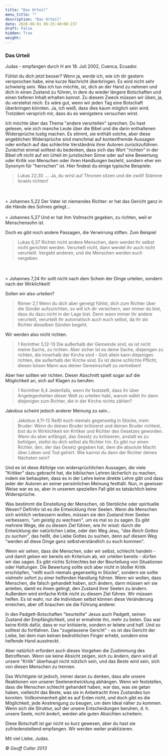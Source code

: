 ```yaml
---
title: "Das Urteil"
menu_title: ""
description: "Das Urteil"
date: 2020-08-01 06:25:48+00:237
draft: False
hidden: True
weight:
---
```

### Das Urteil

Judas - empfangen durch H am 18. Juli 2002, Cuenca, Ecuador.

Fühlst du dich jetzt besser? Wenn ja, werde ich, wie ich dir gestern versprochen habe, eine kurze Nachricht überbringen. Es wird nicht sehr schwierig sein. Was ich tun möchte, ist, dich an der Hand zu nehmen und dich in einen Zustand zu führen, in dem du wieder längere Botschaften und einen tieferen Inhalt erhalten kannst. Zu diesem Zweck müssen wir üben, ja, du verstehst mich. Es wäre gut, wenn wir jeden Tag eine Botschaft überbringen könnten. Ja, ich weiß, dass dies kaum möglich sein wird. Trotzdem versprich mir, dass du es wenigstens versuchen wirst.

Ich möchte über das Thema "andere verurteilen" sprechen. Du hast gelesen, wie sich manche Leute über die Bibel und die darin enthaltenen Widersprüche lustig machen. Es stimmt, sie enthält solche, aber diese angeblichen Widersprüche sind manchmal auf kontextfremde Aussagen oder einfach auf das schlechte Verständnis ihrer Autoren zurückzuführen. Zunächst einmal solltest du bedenken, dass sich das Wort "richten" in der Bibel oft nicht auf ein Urteil im juristischen Sinne oder auf eine Bewertung oder Kritik von Menschen oder ihren Handlungen bezieht, sondern eher ein Synonym für "herrschen" ist. Hier findest du einige typische Beispiele:

> Lukas 22,30 .... Ja, du wirst auf Thronen sitzen und die zwölf Stämme Israels richten!
<br>
<br>
> Johannes 5,22 Der Vater ist niemandes Richter: er hat das Gericht ganz in die Hände des Sohnes gelegt...
<br>
<br>
> Johannes 5,27 Und er hat ihm Vollmacht gegeben, zu richten, weil er Menschensohn ist.

Doch es gibt noch andere Passagen, die Verwirrung stiften. Zum Beispiel

> Lukas 6,37 Richtet nicht andere Menschen, dann werdet ihr selbst nicht gerichtet werden. Verurteilt nicht, dann werdet ihr auch nicht verurteilt. Vergebt anderen, und die Menschen werden euch vergeben.
<br>
<br>
> Johannes 7,24 Ihr sollt nicht nach dem Schein der Dinge urteilen, sondern nach der Wirklichkeit!

Sollen wir also urteilen?

> Römer 2,1 Wenn du dich aber geneigt fühlst, dich zum Richter über die Sünder aufzurichten, so will ich dir versichern, wer immer du bist, dass du dazu nicht in der Lage bist. Denn wann immer ihr andere verurteilt, verurteilt ihr automatisch auch euch selbst, da ihr als Richter dieselben Sünden begeht.

Wir werden also nicht richten.

> 1 Korinther 5,12-13 Die außerhalb der Gemeinde sind, es ist nicht meine Sache, zu richten. Aber sicher ist es deine Sache, diejenigen zu richten, die innerhalb der Kirche sind - Gott allein kann diejenigen richten, die außerhalb der Kirche sind. Es ist deine schlichte Pflicht, diesen bösen Mann aus deiner Gemeinschaft zu vertreiben!

Aber hier sollten wir richten. Dieser Abschnitt spielt sogar auf die Möglichkeit an, sich auf Klagen zu berufen.

> 1 Korinther 6,4 Jedenfalls, wenn ihr feststellt, dass ihr über Angelegenheiten dieser Welt zu urteilen habt, warum wählt ihr dann diejenigen zum Richter, die in der Kirche nichts zählen?

Jakobus scheint jedoch anderer Meinung zu sein...

> Jakobus 4,11-12 Reißt euch niemals gegenseitig in Stücke, mein Bruder: Wenn du deinen Bruder kritisierst und deinen Bruder richtest, bist du in Wirklichkeit ein Kritiker und Richter des Gesetzes geworden. Wenn du aber anfängst, das Gesetz zu kritisieren, anstatt es zu befolgen, stellst du dich selbst als Richter hin. Es gibt nur einen Richter, den, der das Gesetz gegeben hat, dem die absolute Macht über Leben und Tod gehört. Wie kannst du dann der Richter deines Nächsten sein?

Und es ist diese Abfolge von widersprüchlichen Aussagen, die viele "Kritiker" dazu gebracht hat, die biblischen Lehren lächerlich zu machen, indem sie behaupten, dass es in der Lehre keine direkte Lehre gibt und dass jeder der Autoren an seiner persönlichen Meinung festhält. Nun, in gewisser Weise war es so, aber in unserem speziellen Fall gibt es tatsächlich keine Widersprüche.

Was bestimmt die Einstellung der Menschen, ob Sterbliche oder spirituelle Wesen? Definitiv ist es die Entwicklung ihrer Seelen. Wenn die Menschen sich wirklich verbessern wollen, müssen sie den Zustand ihrer Seelen verbessern, *"um geistig zu wachsen"*, um es mal so zu sagen. Es gibt mehrere Wege, die zu diesem Ziel führen, wie ihr wisst: durch die Entwicklung der natürlichen Liebe, oder den Weg Jesu, *"das Reich Gottes zu suchen"*, das heißt, die Liebe Gottes zu suchen, denn auf diesem Weg "werden all diese Dinge ganz selbstverständlich zu euch kommen".

Wenn wir sehen, dass die Menschen, oder wir selbst, schlecht handeln - und damit geben wir bereits ein Kriterium ab, wir urteilen bereits - dürfen wir das sagen. Es gibt nichts Schlechtes bei der Beurteilung von Situationen oder Haltungen. Die Bewertung sollte sich aber nicht in bloßer Kritik erschöpfen, "reißt euch niemals gegenseitig in Stücke", sondern sie sollte vielmehr sofort zu einer helfenden Handlung führen. Wenn wir wollen, dass Menschen, die falsch gehandelt haben, sich ändern, dann müssen wir sie anleiten, damit es ihnen gelingt, den Zustand ihrer Seelen zu ändern. Außerdem wird einfache Kritik nicht zu diesem Ziel führen. Wir müssen helfen. Es ist wahr, nur die Individuen selbst können diese Veränderung erreichen, aber oft brauchen sie die Führung anderer.

In den Padgett-Botschaften "beurteilte" Jesus auch Padgett, seinen Zustand der Empfänglichkeit, und er ermahnte ihn, mehr zu beten. Das war keine Kritik dafür, dass er nur kritisierte, sondern er leitete und half. Und so solltest du fortfahren. Das "zugelassene Gericht" - es ist das Gericht der Liebe, bei dem man keinen bedrohlichen Finger erhebt, sondern eine helfende Hand ausstreckt.

Aber natürlich erfordert auch dieses Vorgehen die Zustimmung des Betroffenen. Wenn sie keine Absicht zeigen, sich zu ändern, dann wird all unsere "Kritik" überhaupt nicht nützlich sein, und das Beste wird sein, sich von diesen Menschen zu trennen.

Das Wichtigste ist jedoch, immer daran zu denken, dass alle unsere Reaktionen von unserer Seelenentwicklung abhängen. Wenn wir feststellen, dass die Menschen schlecht gehandelt haben, war das, was sie getan haben, vielleicht das Beste, was sie in Anbetracht ihres Zustandes tun konnten. Vollkommenheit gibt es auf Erden nicht, und doch gibt es die Möglichkeit, jede Anstrengung zu beugen, um dem Ideal näher zu kommen. Wenn sich die Struktur, auf der unsere Entscheidungen beruhen, d. h. unsere Seele, nicht ändert, werden alle guten Absichten scheitern.

Diese Botschaft ist gar nicht so kurz gewesen, aber du hast sie zufriedenstellend empfangen. Wir werden weiter praktizieren.

Mit viel Liebe, Judas.

*© Geoff Cutler 2013*
